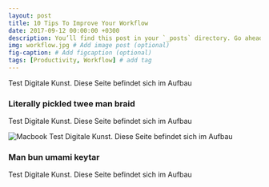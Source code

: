 ```yaml
---
layout: post
title: 10 Tips To Improve Your Workflow
date: 2017-09-12 00:00:00 +0300
description: You’ll find this post in your `_posts` directory. Go ahead and edit it and re-build the site to see your changes. # Add post description (optional)
img: workflow.jpg # Add image post (optional)
fig-caption: # Add figcaption (optional)
tags: [Productivity, Workflow] # add tag
---
```


Test Digitale Kunst. Diese Seite befindet sich im Aufbau 

###  Literally pickled twee man braid
Test Digitale Kunst. Diese Seite befindet sich im Aufbau 

![Macbook]({{site.baseurl}}/assets/img/mac.jpg)
Test Digitale Kunst. Diese Seite befindet sich im Aufbau 
### Man bun umami keytar
Test Digitale Kunst. Diese Seite befindet sich im Aufbau 
